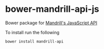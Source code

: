 bower-mandrill-api-js
=====================

Bower package for [Mandrill's JavaScript API](https://bitbucket.org/mailchimp/mandrill-api-js)

To install run the following

    bower install mandrill-api
